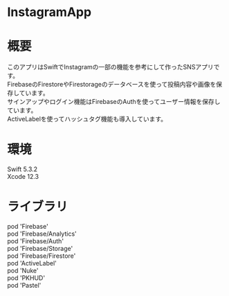 # InstagramApp  　

# 概要
このアプリはSwiftでInstagramの一部の機能を参考にして作ったSNSアプリです。  
FirebaseのFirestoreやFirestorageのデータベースを使って投稿内容や画像を保存しています。  
サインアップやログイン機能はFirebaseのAuthを使ってユーザー情報を保存しています。  
ActiveLabelを使ってハッシュタグ機能も導入しています。  
  
# 環境  
Swift 5.3.2  
Xcode 12.3  
  
# ライブラリ  
  pod 'Firebase'  
  pod 'Firebase/Analytics'  
  pod 'Firebase/Auth'  
  pod 'Firebase/Storage'  
  pod 'Firebase/Firestore'  
  pod 'ActiveLabel'  
  pod 'Nuke'  
  pod 'PKHUD'  
  pod 'Pastel'  
